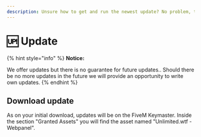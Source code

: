 ```yaml
---
description: Unsure how to get and run the newest update? No problem, this will help you.
---
```


# 🆙 Update

{% hint style="info" %}
**Notice:**&#x20;

We offer updates but there is no guarantee for future updates.. Should there be no more updates in the future we will provide an opportunity to write own updates.
{% endhint %}

## Download update

As on your initial download, updates will be on the FiveM Keymaster. Inside the section "Granted Assets" you will find the asset named "Unlimited.wtf - Webpanel".

